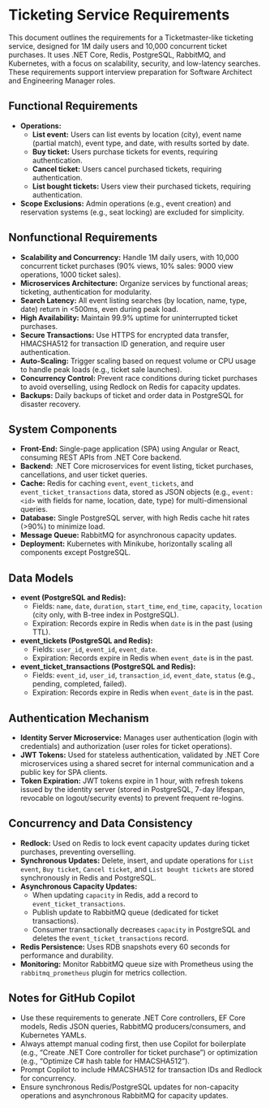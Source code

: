# Ticketing Service Requirements

This document outlines the requirements for a Ticketmaster-like ticketing service, designed for 1M daily users and 10,000 concurrent ticket purchases. It uses .NET Core, Redis, PostgreSQL, RabbitMQ, and Kubernetes, with a focus on scalability, security, and low-latency searches. These requirements support interview preparation for Software Architect and Engineering Manager roles.

## Functional Requirements
- **Operations:**
  - **List event:** Users can list events by location (city), event name (partial match), event type, and date, with results sorted by date.
  - **Buy ticket:** Users purchase tickets for events, requiring authentication.
  - **Cancel ticket:** Users cancel purchased tickets, requiring authentication.
  - **List bought tickets:** Users view their purchased tickets, requiring authentication.
- **Scope Exclusions:** Admin operations (e.g., event creation) and reservation systems (e.g., seat locking) are excluded for simplicity.

## Nonfunctional Requirements
- **Scalability and Concurrency:** Handle 1M daily users, with 10,000 concurrent ticket purchases (90% views, 10% sales: 9000 view operations, 1000 ticket sales).
- **Microservices Architecture:** Organize services by functional areas; ticketing, authentication for modularity.
- **Search Latency:** All event listing searches (by location, name, type, date) return in <500ms, even during peak load.
- **High Availability:** Maintain 99.9% uptime for uninterrupted ticket purchases.
- **Secure Transactions:** Use HTTPS for encrypted data transfer, HMACSHA512 for transaction ID generation, and require user authentication.
- **Auto-Scaling:** Trigger scaling based on request volume or CPU usage to handle peak loads (e.g., ticket sale launches).
- **Concurrency Control:** Prevent race conditions during ticket purchases to avoid overselling, using Redlock on Redis for capacity updates.
- **Backups:** Daily backups of ticket and order data in PostgreSQL for disaster recovery.

## System Components
- **Front-End:** Single-page application (SPA) using Angular or React, consuming REST APIs from .NET Core backend.
- **Backend:** .NET Core microservices for event listing, ticket purchases, cancellations, and user ticket queries.
- **Cache:** Redis for caching `event`, `event_tickets`, and `event_ticket_transactions` data, stored as JSON objects (e.g., `event:<id>` with fields for name, location, date, type) for multi-dimensional queries.
- **Database:** Single PostgreSQL server, with high Redis cache hit rates (>90%) to minimize load.
- **Message Queue:** RabbitMQ for asynchronous capacity updates.
- **Deployment:** Kubernetes with Minikube, horizontally scaling all components except PostgreSQL.

## Data Models
- **event (PostgreSQL and Redis):**
  - Fields: `name`, `date`, `duration`, `start_time`, `end_time`, `capacity`, `location` (city only, with B-tree index in PostgreSQL).
  - Expiration: Records expire in Redis when `date` is in the past (using TTL).
- **event_tickets (PostgreSQL and Redis):**
  - Fields: `user_id`, `event_id`, `event_date`.
  - Expiration: Records expire in Redis when `event_date` is in the past.
- **event_ticket_transactions (PostgreSQL and Redis):**
  - Fields: `event_id`, `user_id`, `transaction_id`, `event_date`, `status` (e.g., pending, completed, failed).
  - Expiration: Records expire in Redis when `event_date` is in the past.

## Authentication Mechanism
- **Identity Server Microservice:** Manages user authentication (login with credentials) and authorization (user roles for ticket operations).
- **JWT Tokens:** Used for stateless authentication, validated by .NET Core microservices using a shared secret for internal communication and a public key for SPA clients.
- **Token Expiration:** JWT tokens expire in 1 hour, with refresh tokens issued by the identity server (stored in PostgreSQL, 7-day lifespan, revocable on logout/security events) to prevent frequent re-logins.

## Concurrency and Data Consistency
- **Redlock:** Used on Redis to lock event capacity updates during ticket purchases, preventing overselling.
- **Synchronous Updates:** Delete, insert, and update operations for `List event`, `Buy ticket`, `Cancel ticket`, and `List bought tickets` are stored synchronously in Redis and PostgreSQL.
- **Asynchronous Capacity Updates:**
  - When updating `capacity` in Redis, add a record to `event_ticket_transactions`.
  - Publish update to RabbitMQ queue (dedicated for ticket transactions).
  - Consumer transactionally decreases `capacity` in PostgreSQL and deletes the `event_ticket_transactions` record.
- **Redis Persistence:** Uses RDB snapshots every 60 seconds for performance and durability.
- **Monitoring:** Monitor RabbitMQ queue size with Prometheus using the `rabbitmq_prometheus` plugin for metrics collection.

## Notes for GitHub Copilot
- Use these requirements to generate .NET Core controllers, EF Core models, Redis JSON queries, RabbitMQ producers/consumers, and Kubernetes YAMLs.
- Always attempt manual coding first, then use Copilot for boilerplate (e.g., “Create .NET Core controller for ticket purchase”) or optimization (e.g., “Optimize C# hash table for HMACSHA512”).
- Prompt Copilot to include HMACSHA512 for transaction IDs and Redlock for concurrency.
- Ensure synchronous Redis/PostgreSQL updates for non-capacity operations and asynchronous RabbitMQ for capacity updates.